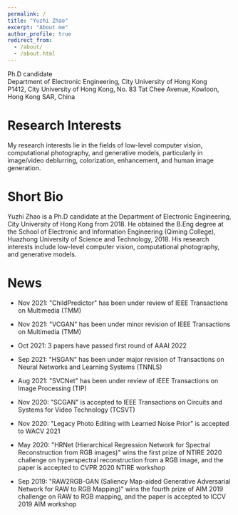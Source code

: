 ```yaml
---
permalink: /
title: "Yuzhi Zhao"
excerpt: "About me"
author_profile: true
redirect_from: 
  - /about/
  - /about.html
---
```


Ph.D candidate <br>
Department of Electronic Engineering, City University of Hong Kong <br>
P1412, City University of Hong Kong, No. 83 Tat Chee Avenue, Kowloon, Hong Kong SAR, China

**Research Interests**
======
My research interests lie in the fields of low-level computer vision, computational photography, and generative models, particularly in image/video deblurring, colorization, enhancement, and human image generation. 

**Short Bio**
======
Yuzhi Zhao is a Ph.D candidate at the Department of Electronic Engineering, City University of Hong Kong from 2018. He obtained the B.Eng degree at the School of Electronic and Information Engineering (Qiming College), Huazhong University of Science and Technology, 2018. His research interests include low-level computer vision, computational photography, and generative models.

**News**
======
- Nov 2021: "ChildPredictor" has been under review of IEEE Transactions on Multimedia (TMM)

- Nov 2021: "VCGAN" has been under minor revision of IEEE Transactions on Multimedia (TMM)

- Oct 2021: 3 papers have passed first round of AAAI 2022

- Sep 2021: "HSGAN" has been under major revision of Transactions on Neural Networks and Learning Systems (TNNLS)

- Aug 2021: "SVCNet" has been under review of IEEE Transactions on Image Processing (TIP)

- Nov 2020: "SCGAN" is accepted to IEEE Transactions on Circuits and Systems for Video Technology (TCSVT)

- Nov 2020: "Legacy Photo Editing with Learned Noise Prior" is accepted to WACV 2021

- May 2020: "HRNet (Hierarchical Regression Network for Spectral Reconstruction from RGB images)" wins the first prize of NTIRE 2020 challenge on hyperspectral reconstruction from a RGB image, and the paper is accepted to CVPR 2020 NTIRE workshop

- Sep 2019: "RAW2RGB-GAN (Saliency Map-aided Generative Adversarial Network for RAW to RGB Mapping)" wins the fourth prize of AIM 2019 challenge on RAW to RGB mapping, and the paper is accepted to ICCV 2019 AIM workshop
